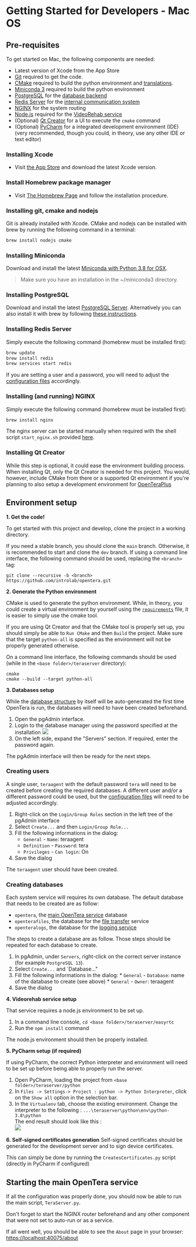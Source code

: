 # Getting Started for Developers - Mac OS
## Pre-requisites
To get started on Mac, the following components are needed:
* Latest version of Xcode from the App Store
* [Git](https://git-scm.com) required to get the code.
* [CMake](https://cmake.org) required to build the python environment and [translations](Translations).
* [Miniconda 3](https://conda.io/miniconda.html) required to build the python environment
* [PostgreSQL](https://www.postgresql.org/download/) for the [database backend](Database-Structure)
* [Redis Server](https://redislabs.com/) for the [internal communication system](Internal-services-communication-module)
* [NGINX](https://nginx.org/en/download.html) for the system routing
* [Node.js](https://nodejs.org) required for the [VideoRehab service](../services/Videorehab-Service)
* (Optional) [Qt Creator](https://www.qt.io/download) for a UI to execute the `cmake` command
* (Optional) [PyCharm](https://www.jetbrains.com/pycharm/) for a integrated development environment (IDE) (very recommended, though you could, in theory, use any other IDE or text editor)

### Installing Xcode
* Visit [the App Store](https://apps.apple.com/us/app/xcode/id497799835) and download the latest Xcode version.

### Install Homebrew package manager
* Visit [The Homebrew Page](https://brew.sh/) and follow the installation procedure.

### Installing git, cmake and nodejs
Git is already installed with Xcode. CMake and nodejs can be installed with brew by running the following command in a terminal:
```bash
brew install nodejs cmake
```

### Installing Miniconda
Download and install the latest [Miniconda with Python 3.8 for OSX](https://docs.conda.io/projects/continuumio-conda/en/latest/user-guide/install/macos.html). 
>Make sure you have an installation in the ~/miniconda3 directory. 

### Installing PostgreSQL
Download and install the latest [PostgreSQL Server](https://www.enterprisedb.com/downloads/postgres-postgresql-downloads).
Alternatively you can also install it with brew by following [these instructions](https://wiki.postgresql.org/wiki/Homebrew).

### Installing Redis Server
Simply execute the following command (homebrew must be installed first):
```bash
brew update
brew install redis
brew services start redis
```

If you are setting a user and a password, you will need to adjust the [configuration files](../Configuration-files) accordingly.

### Installing (and running) NGINX
Simply execute the following command (homebrew must be installed first):
```bash
brew install nginx
```
The nginx server can be started manually when required with the shell script `start_nginx.sh` provided [here](https://github.com/introlab/opentera/tree/main/teraserver/python/config).

### Installing Qt Creator
While this step is optional, it could ease the environment building process.
When installing Qt, only the Qt Creator is needed for this project. You would, however, include CMake from there or a supported Qt environment if you're planning to also setup a development environment for [OpenTeraPlus](https://github.com/introlab/openteraplus)

## Environment setup

**1. Get the code!**

To get started with this project and develop, clone the project in a working directory.

If you need a stable branch, you should clone the `main` branch. Otherwise, it is recommended to start and clone the `dev` branch. If using a command line interface, the following command should be used, replacing the `<branch>` tag:

```
git clone --recursive -b <branch> https://github.com/introlab/opentera.git
```

**2. Generate the Python environment**

CMake is used to generate the python environment. While, in theory, you could create a virtual environment by yourself using the [`requirements`](https://github.com/introlab/opentera/blob/main/teraserver/python/env/requirements.txt) file, it is easier to simply use the cmake tool.

If you are using Qt Creator and that the CMake tool is properly set up, you should simply be able to `Run CMake` and then `Build` the project. Make sure that the target `python-all` is specified as the environment will not be properly generated otherwise.

On a command line interface, the following commands should be used (while in the `<base folder>/teraserver` directory):
```
cmake
cmake --build --target python-all
```

**3. Databases setup**

While the [database structure](Database-Structure) by itself will be auto-generated the first time OpenTera is run, the databases will need to have been created beforehand.
  1. Open the pgAdmin interface.
  2. Login to the database manager using the password specified at the installation
![ ](images/Windows/PGAdmin_pw.PNG)
  3. On the left side, expand the "Servers" section. If required, enter the password again.

The pgAdmin interface will then be ready for the next steps.

### Creating users
A single user, `teraagent` with the default password `tera` will need to be created before creating the required databases. A different user and/or a different password could be used, but the [configuration files](../Configuration-files) will need to be adjusted accordingly.
  
  1. Right-click on the `Login/Group Roles` section in the left tree of the pgAdmin interface
  2. Select `Create...` and then `Login/Group Role...`
  3. Fill the following informations in the dialog:
     * `General` - `Name`: teraagent
     * `Definition` - `Password`: tera
     * `Privileges` - `Can login`: On
  4. Save the dialog

The `teraagent` user should have been created.

### Creating databases
Each system service will requires its own database. The default database that needs to be created are as follow:
* `opentera`, the [main OpenTera service](../services/teraserver/TeraServer-Service) database
* `openterafiles`, the database for the [file transfer](../services/FileTransfer-Service) service
* `openteralogs`, the database for the [logging service](../services/Logging-Service)

The steps to create a database are as follow. Those steps should be repeated for each database to create.
  1. In pgAdmin, under `Servers`, right-click on the correct server instance (for example `PostgreSQL 13`).
  2. Select `Create...` and `Database..."
  3.  Fill the following informations in the dialog:
     * `General` - `Database`: name of the database to create (see above)
     * `General` - `Owner`: teraagent
  4. Save the dialog

**4. Videorehab service setup**

That service requires a node.js environment to be set up. 
  1. In a command line console, `cd <base folder>/teraserver/easyrtc`
  2. Run the `npm install` command

The node.js environment should then be properly installed.

**5. PyCharm setup (if required)**

If using PyCharm, the correct Python interpreter and environment will need to be set up before being able to properly run the server.
  1. Open PyCharm, loading the project from `<base folder>/teraserver/python`
  2. In `Files -> Settings-> Project : python -> Python Interpreter`, click on the `Show all` option in the selection bar.
  3. In the `Virtualenv` tab, choose the existing environment. Change the interpreter to the following :
`...\teraserver\python\env\python-3.8\python`  
The end result should look like this :  
![ ](images/Windows/PyCharm.PNG)

**6. Self-signed certificates generation**
Self-signed certificates should be generated for the development server and to sign device certificates.

This can simply be done by running the `CreatesCertificates.py` script (directly in PyCharm if configured)

## Starting the main OpenTera service
If all the configuration was properly done, you should now be able to run the main script, `TeraServer.py`.

Don't forget to start the NGINX router beforehand and any other component that were not set to auto-run or as a service.

If all went well, you should be able to see the `About` page in your browser: [https://localhost:40075/about](https://localhost:40075/about)
